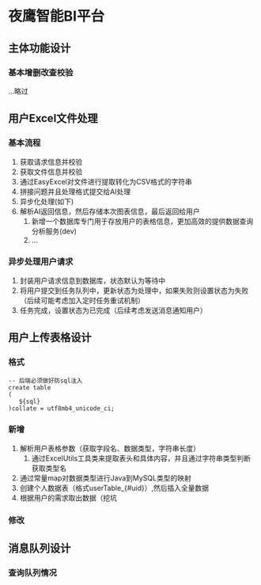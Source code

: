 # 夜鹰智能BI平台
## 主体功能设计

### 基本增删改查校验

...略过

## 用户Excel文件处理
### 基本流程
1. 获取请求信息并校验
2. 获取文件信息并校验
3. 通过EasyExcel对文件进行提取转化为CSV格式的字符串
4. 拼接问题并且处理格式提交给AI处理
5. 异步化处理(如下)
6. 解析AI返回信息，然后存储本次图表信息，最后返回给用户
   1. 新增一个数据库专门用于存放用户的表格信息，更加高效的提供数据查询分析服务(dev)
   2. ...
### 异步处理用户请求
1. 封装用户请求信息到数据库，状态默认为等待中
2. 将用户提交到任务队列中，更新状态为处理中，如果失败则设置状态为失败（后续可能考虑加入定时任务重试机制）
3. 任务完成，设置状态为已完成（后续考虑发送消息通知用户）


## 用户上传表格设计
### 格式
~~~mysql
-- 后端必须做好防sql注入
create table
(
   ${sql}
)collate = utf8mb4_unicode_ci; 
~~~
### 新增
1. 解析用户表格参数（获取字段名、数据类型，字符串长度）
   1. 通过ExcelUtils工具类来提取表头和具体内容，并且通过字符串类型判断获取类型名
2. 通过常量map对数据类型进行Java到MySQL类型的映射
3. 创建个人数据表（格式userTable_{#uid}）,然后插入全量数据
4. 根据用户的需求取出数据（挖坑
### 修改

## 消息队列设计
### 查询队列情况
